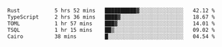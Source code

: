<!--START_SECTION:waka-->

```txt
Rust           5 hrs 52 mins   ██████████▓░░░░░░░░░░░░░░   42.12 %
TypeScript     2 hrs 36 mins   ████▓░░░░░░░░░░░░░░░░░░░░   18.67 %
TOML           1 hr 57 mins    ███▓░░░░░░░░░░░░░░░░░░░░░   14.01 %
TSQL           1 hr 15 mins    ██▒░░░░░░░░░░░░░░░░░░░░░░   09.02 %
Cairo          38 mins         █░░░░░░░░░░░░░░░░░░░░░░░░   04.54 %
```

<!--END_SECTION:waka-->